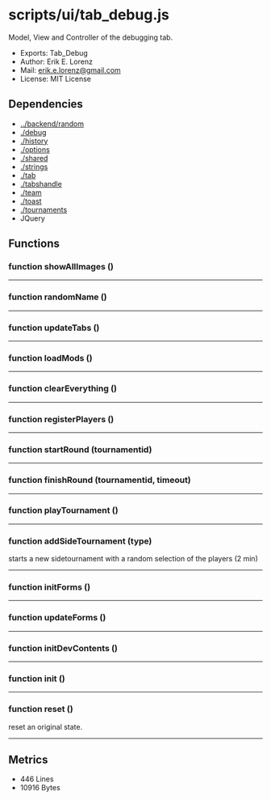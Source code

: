 # scripts/ui/tab_debug.js


Model, View and Controller of the debugging tab.

* Exports: Tab_Debug
* Author: Erik E. Lorenz 
* Mail: <erik.e.lorenz@gmail.com>
* License: MIT License


## Dependencies

* <a href="../backend/random.html">../backend/random</a>
* <a href="./debug.html">./debug</a>
* <a href="./history.html">./history</a>
* <a href="./options.html">./options</a>
* <a href="./shared.html">./shared</a>
* <a href="./strings.html">./strings</a>
* <a href="./tab.html">./tab</a>
* <a href="./tabshandle.html">./tabshandle</a>
* <a href="./team.html">./team</a>
* <a href="./toast.html">./toast</a>
* <a href="./tournaments.html">./tournaments</a>
* JQuery


## Functions

###   function showAllImages ()

---

###   function randomName ()

---

###   function updateTabs ()

---

###   function loadMods ()

---

###   function clearEverything ()

---

###   function registerPlayers ()

---

###   function startRound (tournamentid)

---

###   function finishRound (tournamentid, timeout)

---

###   function playTournament ()

---

###   function addSideTournament (type)
starts a new sidetournament with a random selection of the players (2 min)

---


###   function initForms ()

---

###   function updateForms ()

---

###   function initDevContents ()

---

###   function init ()

---

###   function reset ()
reset an original state.

---

## Metrics

* 446 Lines
* 10916 Bytes

